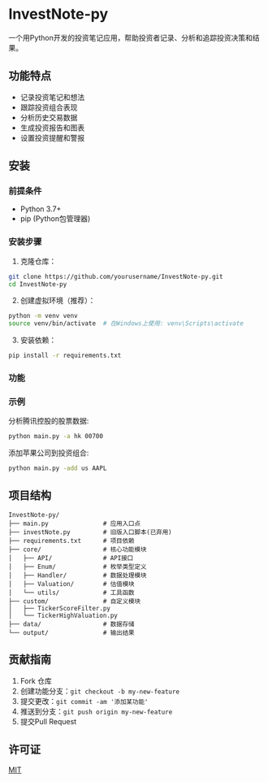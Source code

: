 # InvestNote-py

一个用Python开发的投资笔记应用，帮助投资者记录、分析和追踪投资决策和结果。

## 功能特点

- 记录投资笔记和想法
- 跟踪投资组合表现
- 分析历史交易数据
- 生成投资报告和图表
- 设置投资提醒和警报

## 安装

### 前提条件

- Python 3.7+
- pip (Python包管理器)

### 安装步骤

1. 克隆仓库：
```bash
git clone https://github.com/yourusername/InvestNote-py.git
cd InvestNote-py
```

2. 创建虚拟环境（推荐）：
```bash
python -m venv venv
source venv/bin/activate  # 在Windows上使用: venv\Scripts\activate
```

3. 安装依赖：
```bash
pip install -r requirements.txt
```

### 功能


### 示例

分析腾讯控股的股票数据:
```bash
python main.py -a hk 00700
```

添加苹果公司到投资组合:
```bash
python main.py -add us AAPL
```

## 项目结构

```
InvestNote-py/
├── main.py               # 应用入口点
├── investNote.py         # 旧版入口脚本(已弃用)
├── requirements.txt      # 项目依赖
├── core/                 # 核心功能模块
│   ├── API/              # API接口
│   ├── Enum/             # 枚举类型定义
│   ├── Handler/          # 数据处理模块
│   ├── Valuation/        # 估值模块
│   └── utils/            # 工具函数
├── custom/               # 自定义模块
│   ├── TickerScoreFilter.py
│   └── TickerHighValuation.py
├── data/                 # 数据存储
└── output/               # 输出结果
```

## 贡献指南

1. Fork 仓库
2. 创建功能分支：`git checkout -b my-new-feature`
3. 提交更改：`git commit -am '添加某功能'`
4. 推送到分支：`git push origin my-new-feature`
5. 提交Pull Request

## 许可证

[MIT](LICENSE)
